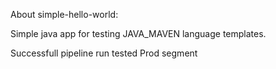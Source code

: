 About simple-hello-world:


Simple java app for testing JAVA_MAVEN language templates.

Successfull pipeline run tested Prod segment
